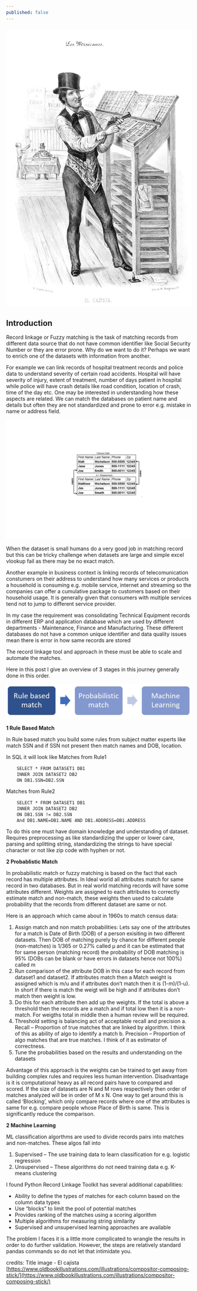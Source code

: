 ```yaml
---
published: false
---
```

### ![DT](/images/compositor-composing-stick-1200.jpg)



## Introduction

Record linkage or Fuzzy matching is the task of matching records from different data source that do not have common identifier like Social Security Number or they are error prone. Why do we want to do it? Perhaps we want to enrich one of the datasets with information from another.

For example we can link records of hospital treatment records and police data to understand severity of certain road accidents. Hospital will have severity of injury, extent of treatment, number of days patient in hospital while police will have crash details like road condition, location of crash, time of the day etc. One may be interested in understanding how these aspects are related. We can match the databases on patient name and details but often they are not standardized and prone to error e.g. mistake in name or address field.


![Preprocess](/images/Record-linkage-example.png)


When the dataset is small humans do a very good job in matching record but this can be tricky challenge when datasets are large and simple excel vlookup fail as there may be no exact match. 

Another example in business context is linking records of telecomunication constumers on their address to understand how many services or products a household is consuming e.g. mobile service, internet and streaming so the companies can offer a cumulative package to customers based on their household usage. It is generally given that consumers with multiple services tend not to jump to different service provider. 

In my case the requirement was consolidating Technical Equipment records in different ERP and application database which are used by different departments - Maintenance, Finance and Manufacturing. These different databases do not have a common unique identifier and data quality issues mean there is error in how same records are stored

The record linkage tool and approach in these must be able to scale and automate the matches.

Here in this post I give an overview of 3 stages in this journey generally done in this order.

![Preprocess](/images/3_Stages.JPG)




**1 Rule Based Match**

In Rule based match you build some rules from subject matter experts like match SSN and if SSN not present then match names and DOB, location.

In SQL it will look like
Matches from Rule1

        SELECT * FROM DATASET1 DB1
        INNER JOIN DATASET2 DB2
        ON DB1.SSN=DB2.SSN

Matches from Rule2

        SELECT * FROM DATASET1 DB1
        INNER JOIN DATASET2 DB2
        ON DB1.SSN != DB2.SSN
        And DB1.NAME=DB1.NAME AND DB1.ADDRESS=DB1.ADDRESS 

To do this one must have domain knowledge and understanding of dataset. Requires preprocessing as like standardizing the upper or lower care, parsing and splitting string, standardizing the strings to have special character or not like zip code with hyphen or not.


**2 Probablistic Match**

In probabilistic match or fuzzy matching is based on the fact that each record has multiple attributes. In Ideal world all attributes match for same record in two databases. But in real world matching records will have some attributes different. Weights are assigned to each attributes to correctly estimate match and non-match, these weights then used to calculate probability that the records from different dataset are same or not.

Here is an approach which came about in 1960s to match census data:

1.	Assign match and non match probabilities: Lets say one of the attributes for a match is Date of Birth (DOB) of a person exisiting in two different datasets. Then DOB of matching purely by chance for different people (non-matches) is 1/365 or 0.27% called µ and it can be estimated that for same person (matching record) the probability of DOB matching is 95% (DOBs can be blank or have errors in datasets hence not 100%) called m
2.	Run comparison of the attribute DOB in this case for each record from dataset1 and dataset2. If attributes match then a Match weight is assigned which is m/u and if attributes don’t match then it is (1-m)/(1-u). In short if there is match the weigt will be high and if attributes don’t match then weight is low.
3.	Do this for each attribute then add up the weights. If the total is above a threshold then the records are a match and if total low then it is a non-match. For weigths total in middle then a human review will be required.
4.	Threshold setting is balancing act of acceptable recall and precision
a.	Recall – Proportion of true matches that are linked by algorithm. I think of this as ability of algo to identify a match
b.	Precision – Proportion of algo matches that are true matches. I think of it as estimator of correctness.
5.	Tune the probabilities based on the results and understanding on the datasets

Advantage of this approach is the weights can be trained to get away from building complex rules and requires less human intervention. 
Disadvantage is it is computational heavy as all record pairs have to compared and scored. If the size of datasets are N and M rows respectively then order of matches analyzed will be in order of M x N. One way to get around this is called ‘Blocking’, which only compare records where one of the attributes is same for e.g. compare people whose Place of Birth is same. This is significantly reduce the comparison.



**2 Machine Learning**

ML classification algorthms are used to divide records pairs into matches and non-matches. These algos fall into
1.	Supervised – The use training data to learn classification for e.g. logistic regression
2.	Unsupervised – These algorithms do not need training data e.g. K-means clustering

I found Python Record Linkage Toolkit has several additional capabilities:

- Ability to define the types of matches for each column based on the column data types
- Use “blocks” to limit the pool of potential matches
- Provides ranking of the matches using a scoring algorithm
- Multiple algorithms for measuring string similarity
- Supervised and unsupervised learning approaches are available


The problem I faces it is a little more complicated to wrangle the results in order to do further validation. However, the steps are relatively standard pandas commands so do not let that intimidate you.

credits: Title image - El cajista [https://www.oldbookillustrations.com/illustrations/compositor-composing-stick/](https://www.oldbookillustrations.com/illustrations/compositor-composing-stick/)



